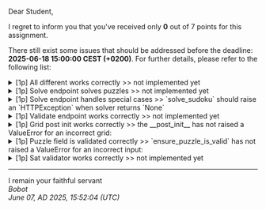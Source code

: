 Dear Student,

I regret to inform you that you've received only **0** out of 7 points for this assignment.

There still exist some issues that should be addressed before the deadline: **2025-06-18 15:00:00 CEST (+0200)**. For further details, please refer to the following list:

<details><summary>[1p] All different works correctly &gt;&gt; not implemented yet</summary></details>
<details><summary>[1p] Solve endpoint solves puzzles &gt;&gt; not implemented yet</summary></details>
<details><summary>[1p] Solve endpoint handles special cases &gt;&gt; `solve_sudoku` should raise an `HTTPException` when solver returns `None`</summary></details>
<details><summary>[1p] Validate endpoint works correctly &gt;&gt; not implemented yet</summary></details>
<details><summary>[1p] Grid post init works correctly &gt;&gt; the __post_init__ has not raised a ValueError for an incorrect grid:</summary>[[0&nbsp;4&nbsp;0&nbsp;0]<br>&nbsp;[3&nbsp;1&nbsp;0&nbsp;2]<br>&nbsp;[0&nbsp;2&nbsp;1&nbsp;0]<br>&nbsp;[2&nbsp;0&nbsp;0&nbsp;4]]</details>
<details><summary>[1p] Puzzle field is validated correctly &gt;&gt; `ensure_puzzle_is_valid` has not raised a ValueError for an incorrect input:</summary>[[0,&nbsp;0,&nbsp;2,&nbsp;1,&nbsp;0],&nbsp;[0,&nbsp;2,&nbsp;0,&nbsp;0,&nbsp;0],&nbsp;[2,&nbsp;3,&nbsp;0,&nbsp;0,&nbsp;0],&nbsp;[4,&nbsp;0,&nbsp;0,&nbsp;0,&nbsp;0]]</details>
<details><summary>[1p] Sat validator works correctly &gt;&gt; not implemented yet</summary></details>

-----------
I remain your faithful servant\
_Bobot_\
_June 07, AD 2025, 15:52:04 (UTC)_